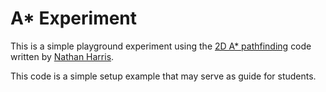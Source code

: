 # A* Experiment
This is a simple playground experiment using the [2D A* pathfinding](https://github.com/pixelfac/2D-Astar-Pathfinding-in-Unity) code written by [Nathan Harris](https://github.com/pixelfac).

This code is a simple setup example that may serve as guide for students.